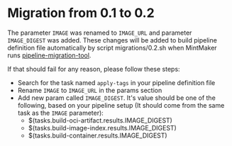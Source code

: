 # Migration from 0.1 to 0.2

The parameter `IMAGE` was renamed to `IMAGE_URL` and parameter `IMAGE_DIGEST` was added.
These changes will be added to build pipeline definition file automatically by script migrations/0.2.sh when MintMaker runs [pipeline-migration-tool](https://github.com/konflux-ci/pipeline-migration-tool). 

If that should fail for any reason, please follow these steps:
- Search for the task named `apply-tags` in your pipeline definition file
- Rename `IMAGE` to `IMAGE_URL` in the params section
- Add new param called `IMAGE_DIGEST`. It's value should be one of the following, based on your pipeline setup (It should come from the same task as the `IMAGE` parameter):
  - $(tasks.build-oci-artifact.results.IMAGE_DIGEST)
  - $(tasks.build-image-index.results.IMAGE_DIGEST)
  - $(tasks.build-container.results.IMAGE_DIGEST)